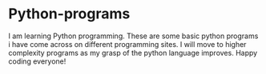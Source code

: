 # Python-programs
I am learning Python programming.
These are some basic python programs i have come across on different programming sites.
I will move to higher complexity programs as my grasp of the python language improves.
Happy coding everyone!

